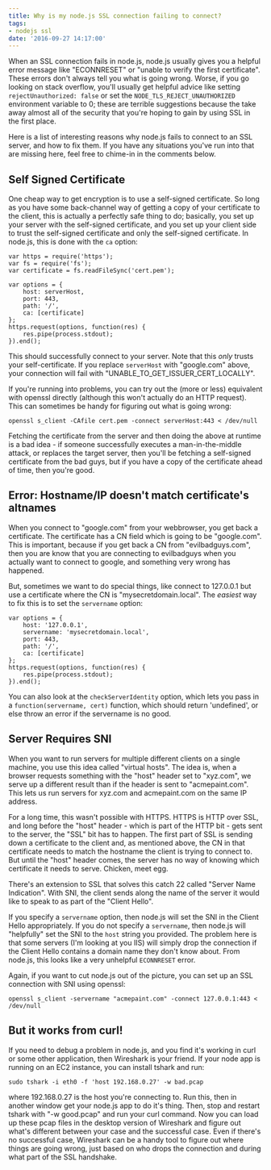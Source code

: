 ```yaml
---
title: Why is my node.js SSL connection failing to connect?
tags:
- nodejs ssl
date: '2016-09-27 14:17:00'
---
```

When an SSL connection fails in node.js, node.js usually gives you a helpful error message like "ECONNRESET" or
"unable to verify the first certificate".  These errors don't always tell you what is going wrong.  Worse, if you go
looking on stack overflow, you'll usually get helpful advice like setting `rejectUnauthorized: false` or set the
`NODE_TLS_REJECT_UNAUTHORIZED` environment variable to 0; these are terrible suggestions because the take away almost
all of the security that you're hoping to gain by using SSL in the first place.

Here is a list of interesting reasons why node.js fails to connect to an SSL server, and how to fix them.  If you
have any situations you've run into that are missing here, feel free to chime-in in the comments below.

<!--more-->

## Self Signed Certificate

One cheap way to get encryption is to use a self-signed certificate.  So long as you have some back-channel way of
getting a copy of your certificate to the client, this is actually a perfectly safe thing to do; basically, you
set up your server with the self-signed certificate, and you set up your client side to trust the self-signed
certificate and only the self-signed certificate.  In node.js, this is done with the `ca` option:

    var https = require('https');
    var fs = require('fs');    
    var certificate = fs.readFileSync('cert.pem');

    var options = {
        host: serverHost,
        port: 443,
        path: '/',
        ca: [certificate]
    };
    https.request(options, function(res) {
        res.pipe(process.stdout);
    }).end();

This should successfully connect to your server.  Note that this *only* trusts your self-certificate.  If you replace
`serverHost` with "google.com" above, your connection will fail with "UNABLE_TO_GET_ISSUER_CERT_LOCALLY".

If you're running into problems, you can try out the (more or less) equivalent with openssl directly (although this
won't actually do an HTTP request).  This can sometimes be handy for figuring out what is going wrong:

    openssl s_client -CAfile cert.pem -connect serverHost:443 < /dev/null

Fetching the certificate from the server and then doing the above at runtime is a bad idea - if someone successfully
executes a man-in-the-middle attack, or replaces the target server, then you'll be fetching a self-signed certificate
from the bad guys, but if you have a copy of the certificate ahead of time, then you're good.

## Error: Hostname/IP doesn't match certificate's altnames

When you connect to "google.com" from your webbrowser, you get back a certificate.  The certificate has a CN field
which is going to be "google.com".  This is important, because if you get back a CN from "evilbadguys.com", then you
are know that you are connecting to evilbadguys when you actually want to connect to google, and something very wrong
has happened.

But, sometimes we want to do special things, like connect to 127.0.0.1 but use a certificate where the CN
is "mysecretdomain.local".  The *easiest* way to fix this is to set the `servername` option:

    var options = {
        host: '127.0.0.1',
        servername: 'mysecretdomain.local',
        port: 443,
        path: '/',
        ca: [certificate]
    };
    https.request(options, function(res) {
        res.pipe(process.stdout);
    }).end();

You can also look at the `checkServerIdentity` option, which lets you pass in a `function(servername, cert)` function,
which should return 'undefined', or else throw an error if the servername is no good.

## Server Requires SNI

When you want to run servers for multiple different clients on a single machine, you use this idea called "virtual
hosts".  The idea is, when a browser requests something with the "host" header set to "xyz.com", we serve up a
different result than if the header is sent to "acmepaint.com".  This lets us run servers for xyz.com and acmepaint.com
on the same IP address.

For a long time, this wasn't possible with HTTPS.  HTTPS is HTTP over SSL, and long before the "host" header - which is
part of the HTTP bit - gets sent to the server, the "SSL" bit has to happen.  The first part of SSL is sending down a
certificate to the client and, as mentioned above, the CN in that certificate needs to match the hostname the
client is trying to connect to.  But until the "host" header comes, the server has no way of knowing which certificate
it needs to serve.  Chicken, meet egg.

There's an extension to SSL that solves this catch 22 called "Server Name Indication".  With SNI, the client sends
along the name of the server it would like to speak to as part of the "Client Hello".

If you specify a `servername` option, then node.js will set the SNI in the Client Hello appropriately.  If you do not
specify a `servername`, then node.js will "helpfully" set the SNI to the `host` string you provided.  The problem here
is that some servers (I'm looking at you IIS) will simply drop the connection if the Client Hello contains a domain
name they don't know about.  From node.js, this looks like a very unhelpful `ECONNRESET` error.

Again, if you want to cut node.js out of the picture, you can set up an SSL connection with SNI using openssl:

    openssl s_client -servername "acmepaint.com" -connect 127.0.0.1:443 < /dev/null

## But it works from curl!

If you need to debug a problem in node.js, and you find it's working in curl or some other application, then Wireshark
is your friend.  If your node app is running on an EC2 instance, you can install tshark and run:

    sudo tshark -i eth0 -f 'host 192.168.0.27' -w bad.pcap

where 192.168.0.27 is the host you're connecting to.  Run this, then in another window get your node.js app to do it's
thing.  Then, stop and restart tshark with "-w good.pcap" and run your curl command.  Now you can load up these pcap
files in the desktop version of Wireshark and figure out what's different between your case and the successful case.
Even if there's no successful case, Wireshark can be a handy tool to figure out where things are going wrong, just
based on who drops the connection and during what part of the SSL handshake.

